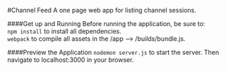 #Channel Feed
A one page web app for listing channel sessions.

####Get up and Running
Before running the application, be sure to:  
`npm install` to install all dependencies.  
`webpack` to compile all assets in the /app --> /builds/bundle.js.

####Preview the Application
`nodemon server.js` to start the server. Then navigate to localhost:3000 in your browser.

